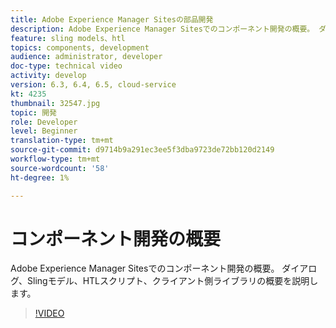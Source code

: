 ```yaml
---
title: Adobe Experience Manager Sitesの部品開発
description: Adobe Experience Manager Sitesでのコンポーネント開発の概要。 ダイアログ、Slingモデル、HTLスクリプト、クライアント側ライブラリの概要を説明します。
feature: sling models、htl
topics: components, development
audience: administrator, developer
doc-type: technical video
activity: develop
version: 6.3, 6.4, 6.5, cloud-service
kt: 4235
thumbnail: 32547.jpg
topic: 開発
role: Developer
level: Beginner
translation-type: tm+mt
source-git-commit: d9714b9a291ec3ee5f3dba9723de72bb120d2149
workflow-type: tm+mt
source-wordcount: '58'
ht-degree: 1%

---
```



# コンポーネント開発の概要

Adobe Experience Manager Sitesでのコンポーネント開発の概要。 ダイアログ、Slingモデル、HTLスクリプト、クライアント側ライブラリの概要を説明します。

>[!VIDEO](https://video.tv.adobe.com/v/32547/?quality=12&learn=on)